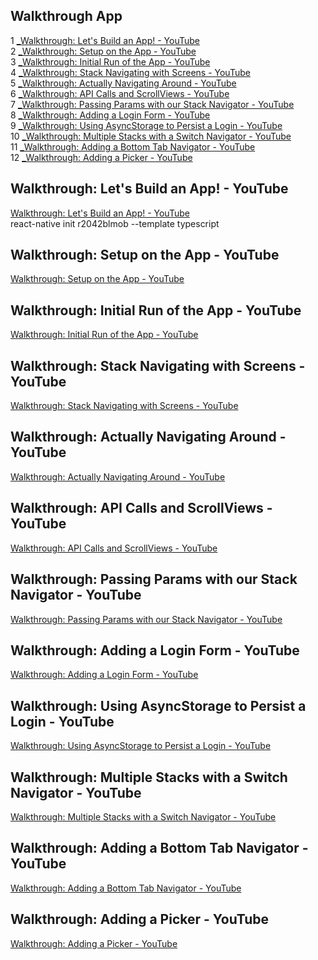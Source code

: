
## Walkthrough App
1 [_Walkthrough: Let's Build an App! - YouTube](#Walkthrough-Let's-Build-an-App!---YouTube)  
2 [_Walkthrough: Setup on the App - YouTube](#Walkthrough-Setup-on-the-App---YouTube)  
3 [_Walkthrough: Initial Run of the App - YouTube](#Walkthrough-Initial-Run-of-the-App---YouTube)  
4 [_Walkthrough: Stack Navigating with Screens - YouTube](#Walkthrough-Stack-Navigating-with-Screens---YouTube)  
5 [_Walkthrough: Actually Navigating Around - YouTube](#Walkthrough-Actually-Navigating-Around---YouTube)  
6 [_Walkthrough: API Calls and ScrollViews - YouTube](#Walkthrough-API-Calls-and-ScrollViews---YouTube)  
7 [_Walkthrough: Passing Params with our Stack Navigator - YouTube](#Walkthrough-Passing-Params-with-our-Stack-Navigator---YouTube)  
8 [_Walkthrough: Adding a Login Form - YouTube](#Walkthrough-Adding-a-Login-Form---YouTube)  
9 [_Walkthrough: Using AsyncStorage to Persist a Login - YouTube](#Walkthrough-Using-AsyncStorage-to-Persist-a-Login---YouTube)  
10 [_Walkthrough: Multiple Stacks with a Switch Navigator - YouTube](#Walkthrough-Multiple-Stacks-with-a-Switch-Navigator---YouTube)  
11 [_Walkthrough: Adding a Bottom Tab Navigator - YouTube](#Walkthrough-Adding-a-Bottom-Tab-Navigator---YouTube)  
12 [_Walkthrough: Adding a Picker - YouTube](#Walkthrough-Adding-a-Picker---YouTube)  
## Walkthrough: Let's Build an App! - YouTube  
[Walkthrough: Let's Build an App! - YouTube](https://www.youtube.com/watch?v=9M-hfeFLPoc&list=PLp8YCP6EV3eJwUvFF1R1KOho_Cc7wMf9f)  
react-native init r2042blmob --template typescript

  
## Walkthrough: Setup on the App - YouTube  
[Walkthrough: Setup on the App - YouTube](https://www.youtube.com/watch?v=lMDnlGppB-w&list=PLp8YCP6EV3eJwUvFF1R1KOho_Cc7wMf9f&index=2)  
  
## Walkthrough: Initial Run of the App - YouTube  
[Walkthrough: Initial Run of the App - YouTube](https://www.youtube.com/watch?v=2TXK2Utd8sg&list=PLp8YCP6EV3eJwUvFF1R1KOho_Cc7wMf9f&index=3)  
  
## Walkthrough: Stack Navigating with Screens - YouTube  
[Walkthrough: Stack Navigating with Screens - YouTube](https://www.youtube.com/watch?v=xN7ATiX9DkQ&list=PLp8YCP6EV3eJwUvFF1R1KOho_Cc7wMf9f&index=4)  
  
## Walkthrough: Actually Navigating Around - YouTube  
[Walkthrough: Actually Navigating Around - YouTube](https://www.youtube.com/watch?v=QvkMsp2Xa30&list=PLp8YCP6EV3eJwUvFF1R1KOho_Cc7wMf9f&index=5)  
  
## Walkthrough: API Calls and ScrollViews - YouTube  
[Walkthrough: API Calls and ScrollViews - YouTube](https://www.youtube.com/watch?v=P38d0-kPpqo&list=PLp8YCP6EV3eJwUvFF1R1KOho_Cc7wMf9f&index=6)  
  
## Walkthrough: Passing Params with our Stack Navigator - YouTube  
[Walkthrough: Passing Params with our Stack Navigator - YouTube](https://www.youtube.com/watch?v=9tQQFkYahxc&list=PLp8YCP6EV3eJwUvFF1R1KOho_Cc7wMf9f&index=7)  
  
## Walkthrough: Adding a Login Form - YouTube  
[Walkthrough: Adding a Login Form - YouTube](https://www.youtube.com/watch?v=5EX7W6JRqUg&list=PLp8YCP6EV3eJwUvFF1R1KOho_Cc7wMf9f&index=8)  
  
## Walkthrough: Using AsyncStorage to Persist a Login - YouTube  
[Walkthrough: Using AsyncStorage to Persist a Login - YouTube](https://www.youtube.com/watch?v=6HksjyyeOHw&list=PLp8YCP6EV3eJwUvFF1R1KOho_Cc7wMf9f&index=9)  
  
## Walkthrough: Multiple Stacks with a Switch Navigator - YouTube  
[Walkthrough: Multiple Stacks with a Switch Navigator - YouTube](https://www.youtube.com/watch?v=xfV_tW-ym_M&list=PLp8YCP6EV3eJwUvFF1R1KOho_Cc7wMf9f&index=10)  
  
## Walkthrough: Adding a Bottom Tab Navigator - YouTube  
[Walkthrough: Adding a Bottom Tab Navigator - YouTube](https://www.youtube.com/watch?v=eYV28g5NjM4&list=PLp8YCP6EV3eJwUvFF1R1KOho_Cc7wMf9f&index=11)  
  
## Walkthrough: Adding a Picker - YouTube  
[Walkthrough: Adding a Picker - YouTube](https://www.youtube.com/watch?v=PGEMPH6bVcw&list=PLp8YCP6EV3eJwUvFF1R1KOho_Cc7wMf9f&index=12)  
  